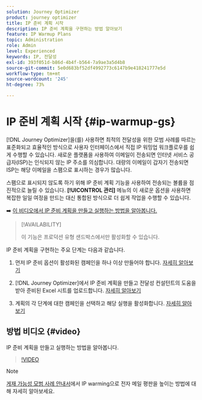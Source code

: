 ```yaml
---
solution: Journey Optimizer
product: journey optimizer
title: IP 준비 계획 시작
description: IP 준비 계획을 구현하는 방법 알아보기
feature: IP Warmup Plans
topic: Administration
role: Admin
level: Experienced
keywords: IP, 전달성
exl-id: 393f051d-b86d-4b4f-b564-7a9ae3a5d4b8
source-git-commit: 5e0d683bf52df4992773c6147b9e418241777e5d
workflow-type: tm+mt
source-wordcount: '245'
ht-degree: 73%

---
```


# IP 준비 계획 시작 {#ip-warmup-gs}

[!DNL Journey Optimizer]을(를) 사용하면 최적의 전달성을 위한 모범 사례를 따르는 표준화되고 효율적인 방식으로 사용자 인터페이스에서 직접 IP 워밍업 워크플로우를 쉽게 수행할 수 있습니다. 새로운 플랫폼을 사용하여 이메일이 전송되면 인터넷 서비스 공급자(ISP)는 인식되지 않는 IP 주소를 의심합니다. 대량의 이메일이 갑자기 전송되면 ISP는 해당 이메일을 스팸으로 표시하는 경우가 많습니다.

스팸으로 표시되지 않도록 하기 위해 IP 준비 계획 기능을 사용하여 전송되는 볼륨을 점진적으로 늘릴 수 있습니다. **[!UICONTROL 관리]** 메뉴의 이 새로운 옵션을 사용하면 복잡한 일일 여정을 만드는 대신 통합된 방식으로 더 쉽게 작업을 수행할 수 있습니다.

➡️ [이 비디오에서 IP 준비 계획을 만들고 실행하는 방법을 알아봅니다.](#video)

>[!AVAILABILITY]
>
>이 기능은 프로덕션 유형 샌드박스에서만 활성화할 수 있습니다.

<!--
Benefits

* Standardization on Campaign which will be easy for practitioners too > why?

* No more pain of creating queries, audiences and testing those as system will create the audiences. 

* Ease of excluding domains and changing the plan with help of simple toggles to exclude OR by editing numbers inline or create new phases or reupload plan if drastic change. No more pain of editing audience definitions, journey conditions

* There is an expectation that with this, it will ease around 30% of effort and will be much better experience for consultant/partner/practitioner - right from planning to execution to reporting
-->

IP 준비 계획을 구현하는 주요 단계는 다음과 같습니다.

1. 먼저 IP 준비 옵션이 활성화된 캠페인을 하나 이상 만들어야 합니다. [자세히 알아보기](ip-warmup-campaign.md)

1. [!DNL Journey Optimizer]에서 IP 준비 계획을 만들고 전달성 컨설턴트의 도움을 받아 준비된 Excel 시트를 업로드합니다. [자세히 알아보기](ip-warmup-plan.md)

1. 계획의 각 단계에 대한 캠페인을 선택하고 해당 실행을 활성화합니다. [자세히 알아보기](ip-warmup-execution.md)

## 방법 비디오 {#video}

IP 준비 계획을 만들고 실행하는 방법을 알아봅니다.

>[!VIDEO](https://video.tv.adobe.com/v/3432637/?learn=on)

>[!NOTE]
>
>[게재 가능성 모범 사례 안내서](https://experienceleague.adobe.com/docs/deliverability-learn/deliverability-best-practice-guide/additional-resources/generic-resources/increase-reputation-with-ip-warming.html?lang=ko)에서 IP warming으로 전자 메일 평판을 높이는 방법에 대해 자세히 알아보세요.
